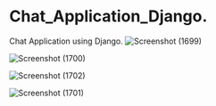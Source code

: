 # Chat_Application_Django.

Chat Application using Django.
![Screenshot (1699)](https://github.com/GavenDcosta/Chat_Application_Django/assets/112816730/d4eb0209-913c-4c25-81f2-10f3c6035860)

![Screenshot (1700)](https://github.com/GavenDcosta/Chat_Application_Django/assets/112816730/57e4ce47-46b0-416a-a3d0-8657601b8a7d)


![Screenshot (1702)](https://github.com/GavenDcosta/Chat_Application_Django/assets/112816730/0772b026-e271-46ff-b349-ed30eeb65972)


![Screenshot (1701)](https://github.com/GavenDcosta/Chat_Application_Django/assets/112816730/c84d9e8d-1b9d-434b-a101-1defbdac72c7)
